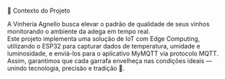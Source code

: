 <br>
🧠 Contexto do Projeto

A Vinheria Agnello busca elevar o padrão de qualidade de seus vinhos monitorando o ambiente da adega em tempo real.
<br>
Este projeto implementa uma solução de IoT com Edge Computing, utilizando o ESP32 para capturar dados de temperatura, umidade e luminosidade, e enviá-los para o aplicativo MyMQTT via protocolo MQTT.
<br>
Assim, garantimos que cada garrafa envelheça nas condições ideais — unindo tecnologia, precisão e tradição 🍷.

